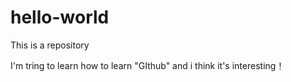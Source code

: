 # hello-world
This is a repository

I'm tring to learn how to learn "GIthub" and i think it's interesting！
